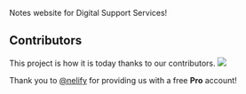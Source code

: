 Notes website for Digital Support Services!


## Contributors

This project is how it is today thanks to our contributors. <a href="https://github.com/PatelN123/Digital-Support-Notes/graphs/contributors"><img src="https://opencollective.com/digital-support-notes/contributors.svg?width=890&button=false" /></a>


Thank you to [@nelify](https://github.com/netlify) for providing us with a free **Pro** account!
